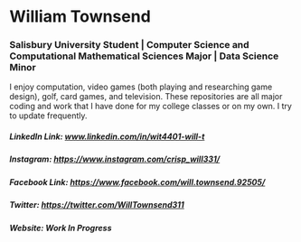 # William Townsend
### Salisbury University Student | Computer Science and Computational Mathematical Sciences Major | Data Science Minor

I enjoy computation, video games (both playing and researching game design), golf, card games, and television.
These repositories are all major coding and work that I have done for my college classes or on my own. I try to update frequently.

##### LinkedIn Link: www.linkedin.com/in/wit4401-will-t
##### Instagram: https://www.instagram.com/crisp_will331/
##### Facebook Link: https://www.facebook.com/will.townsend.92505/
##### Twitter: https://twitter.com/WillTownsend311
##### Website: Work In Progress
